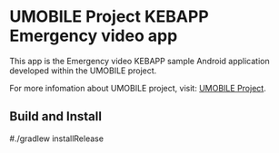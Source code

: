UMOBILE Project KEBAPP Emergency video app
===========================================
This app is the Emergency video KEBAPP sample Android application developed within the UMOBILE project.

For more infomation about UMOBILE project, visit: [UMOBILE Project](http://www.umobile-project.eu/).

Build and Install
-----------------
#./gradlew installRelease
